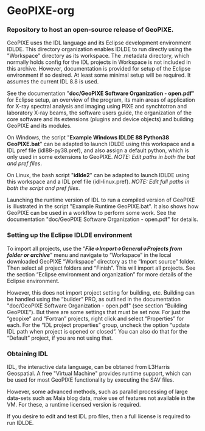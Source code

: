 # GeoPIXE-org

### Repository to host an open-source release of GeoPIXE.

GeoPIXE uses the IDL language and its Eclipse development environment IDLDE. This directory
organization enables IDLDE to run directly using the "Workspace" directory as its workspace.
The .metadata directory, which normally holds config for the IDL projects in Workspace is not
included in this archive. However, documentation is provided for setup of the Eclipse environment
if so desired. At least some minimal setup will be required. It assumes the current IDL 8.8 is used.

See the documentation "**doc/GeoPIXE Software Organization - open.pdf**" for Eclipse setup, an 
overview of the program, its main areas of application for X-ray spectral analysis and imaging 
using PIXE and synchtotron and laboratory X-ray beams, the software users guide, the organization 
of the core software and its extensions (plugins and device objects) and building GeoPIXE and 
its modules.

On Windows, the script "**Example Windows IDLDE 88 Python38 GeoPIXE.bat**" can be adapted to launch 
IDLDE using this workspace and a IDL pref file (idl88-py38.pref), and also assign a default 
python, which is only used in some extensions to GeoPIXE. *NOTE: Edit paths in both the bat and 
pref files*.

On Linux, the bash script "**idlde2**" can be adapted to launch IDLDE using this workspace and a 
IDL pref file (idl-linux.pref). *NOTE: Edit full paths in both the script and pref files*.

Launching the runtime version of IDL to run a compiled version of GeoPIXE is illustrated in the 
script "Example Runtime GeoPIXE.bat". It also shows how GeoPIXE can be used in a workflow to perform
some work. See the documentation "doc/GeoPIXE Software Organization - open.pdf" for details.

### Setting up the Eclipse IDLDE environment

To import all projects, use the “***File->Import->General->Projects from folder or archive***” menu and 
navigate to “Workspace” in the local downloaded GeoPIXE “Workspace” directory as the “Import source” 
folder. Then select all project folders and “Finish”. This will import all projects. See the section 
“Eclipse environment and organization” for more details of the Eclipse environment.

However, this does not import project setting for building, etc. Building can be handled using the 
“builder” PRO, as outlined in the documentation "doc/GeoPIXE Software Organization - open.pdf" 
(see section “Building GeoPIXE”). But there are some settings that must be set now. For just the 
“geopixe” and “Fortran” projects, right click and select “Properties” for each. For the “IDL project 
properties” group, uncheck the option “update IDL path when project is opened or closed”. You can 
also do that for the “Default” project, if you are not using that.

### Obtaining IDL

IDL, the interactive data language, can be obtaned from L3Harris Geospatial. A free "Virtual Machine"
provides runtime support, which can be used for most GeoPIXE functionality by executing the SAV files.

However, some advanced methods, such as parallel processing of large data-sets such as Maia blog data,
make use of features not available in the VM. For these, a runtime licensed version is required. 

If you desire to edit and test IDL pro files, then a full license is required to run IDLDE.
